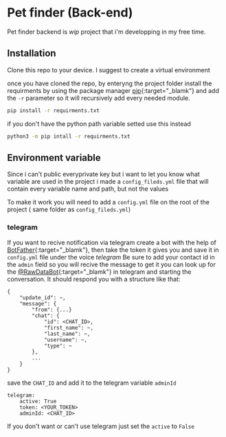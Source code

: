 # Pet finder (Back-end)
Pet finder backend is *wip* project that i'm developping in my free time.

## Installation 
Clone this repo to your device.
I suggest to create a virtual environment 

once you have cloned the repo, by enteryng the project folder install the requirments by using the package manager [pip](https://pip.pypa.io/en/stable/){:target="\_blamk"}
and add the ```-r``` parameter so it will recursively add every needed module.

```bash
pip install -r requirments.txt
```
if you don't have the python path variable setted use this instead

```bash
python3 -m pip intall -r requirments.txt
```

## Environment variable

Since i can't public everyprivate key but i want to let you know what variable are used in the project i made a `config_fileds.yml` file that will contain every variable name and path, but not the values

To make it work you will need to add a `config.yml` file on the root of the project ( same folder as `config_fileds.yml`)

### telegram
If you want to recive notification via telegram create a bot with the help of [BotFather](https://web.telegram.org/z/#93372553){:target="\_blamk"}, then take the token it gives you and save it in `config.yml` file under the voice *telegram*
Be sure to add your contact id in the `admin` field so you will recive the message
to get it you can look up for the [@RawDataBot](https://web.telegram.org/z/#211246197){:target="\_blamk"} in telegram and starting the conversation. 
It should respond you with  a structure like that: 
```
{
    "update_id": ~,
    "message": {
        "from": {...}
        "chat": {
            "id": <CHAT_ID>,
            "first_name": ~,
            "last_name": ~,
            "username": ~,
            "type": ~
        },
        ...
    }
}
```
save the `CHAT_ID` and add it to the telegram variable `adminId`

```
telegram: 
    active: True
    token: <YOUR_TOKEN> 
    adminId: <CHAT_ID>
```
If you don't want or can't use telegram just set the `active` to `False`